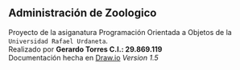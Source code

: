 ## Administración de Zoologico
Proyecto de la asiganatura Programación Orientada a Objetos de la `Universidad Rafael Urdaneta`.\
Realizado por **Gerardo Torres C.I.: 29.869.119**\
Documentación hecha en [Draw.io](https://app.diagrams.net/)
_Version 1.5_
